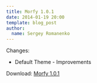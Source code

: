 ```yaml
---
title: Morfy 1.0.1
date: 2014-01-19 20:00
template: blog_post
author:
  name: Sergey Romanenko
---
```


Changes:  
* Default Theme - Improvements  

Download: [Morfy 1.0.1](https://github.com/Awilum/morfy-cms/archive/v1.0.1.zip)

